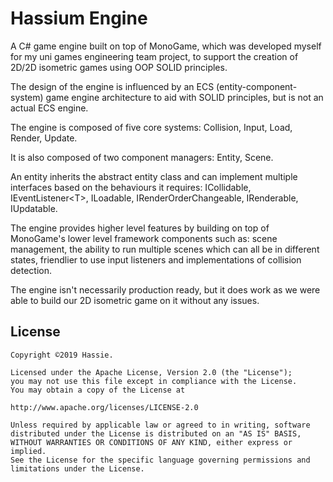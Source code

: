 # Hassium Engine

A C# game engine built on top of MonoGame, which was developed myself for my uni games engineering team project, to support the creation 
of 2D/2D isometric games using OOP SOLID principles.

The design of the engine is influenced by an ECS (entity-component-system) game engine architecture to aid with SOLID principles, 
but is not an actual ECS engine.

The engine is composed of five core systems: Collision, Input, Load, Render, Update.

It is also composed of two component managers: Entity, Scene.

An entity inherits the abstract entity class and can implement multiple interfaces based on the behaviours it requires: 
ICollidable, IEventListener\<T>, ILoadable, IRenderOrderChangeable, IRenderable, IUpdatable.

The engine provides higher level features by building on top of MonoGame's lower level framework components such as: scene management, 
the ability to run multiple scenes which can all be in different states, friendlier to use input listeners and implementations of 
collision detection.

The engine isn't necessarily production ready, but it does work as we were able to build our 2D isometric game on it without any issues.

## License
```
Copyright ©2019 Hassie.

Licensed under the Apache License, Version 2.0 (the "License");
you may not use this file except in compliance with the License.
You may obtain a copy of the License at

http://www.apache.org/licenses/LICENSE-2.0

Unless required by applicable law or agreed to in writing, software
distributed under the License is distributed on an "AS IS" BASIS,
WITHOUT WARRANTIES OR CONDITIONS OF ANY KIND, either express or implied.
See the License for the specific language governing permissions and
limitations under the License.
```

